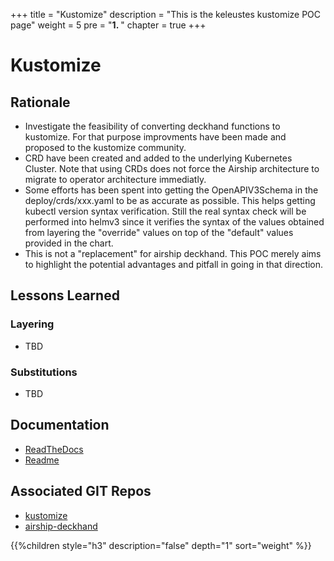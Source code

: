 +++
title = "Kustomize"
description = "This is the keleustes kustomize POC page"
weight = 5
pre = "<b>1. </b>"
chapter = true
+++

# Kustomize

## Rationale

- Investigate the feasibility of converting deckhand functions to kustomize.
  For that purpose improvments have been made and proposed to the kustomize community.
- CRD have been created and added to the underlying Kubernetes Cluster.
  Note that using CRDs does not force the Airship architecture to migrate to operator
  architecture immediatly.
- Some efforts has been spent into getting the OpenAPIV3Schema in the deploy/crds/xxx.yaml
  to be as accurate as possible. This helps getting kubectl version syntax verification.
  Still the real syntax check will be performed into helmv3 since it verifies the syntax
  of the values obtained from layering the "override" values on top of the "default" values
  provided in the chart.
- This is not a "replacement" for airship deckhand. This POC merely aims
  to highlight the potential advantages and pitfall in going in that
  direction.

## Lessons Learned

### Layering

- TBD

### Substitutions

- TBD

## Documentation

- [ReadTheDocs](https://airshipit.readthedocs.io/projects/deckhand/en/latest/)
- [Readme](https://github.com/keleustes/kustomize/blob/master/README.md)

## Associated GIT Repos

- [kustomize](https://github.com/keleustes/kustomize)
- [airship-deckhand](https://github.com/airshipit/deckhand)


<!--more-->

{{%children style="h3" description="false" depth="1" sort="weight" %}}
